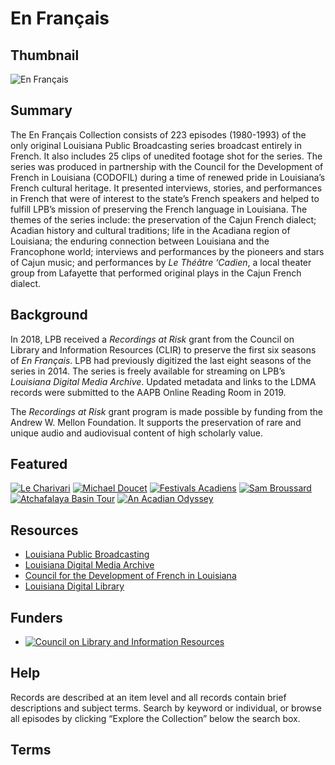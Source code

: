 # En Français

## Thumbnail

![En Français](https://s3.amazonaws.com/americanarchive.org/special-collections/enfrancais.jpg "En Français")

## Summary

The En Français Collection consists of 223 episodes (1980-1993) of the only original Louisiana Public Broadcasting series broadcast entirely in French.  It also includes 25 clips of unedited footage shot for the series. The series was produced in partnership with the Council for the Development of French in Louisiana (CODOFIL) during a time of renewed pride in Louisiana’s French cultural heritage.  It presented interviews, stories, and performances in French that were of interest to the state’s French speakers and helped to fulfill LPB’s mission of preserving the French language in Louisiana.  The themes of the series include: the preservation of the Cajun French dialect; Acadian history and cultural traditions; life in the Acadiana region of Louisiana; the enduring connection between Louisiana and the Francophone world; interviews and performances by the pioneers and stars of Cajun music; and performances by <em>Le Théâtre ‘Cadien</em>, a local theater group from Lafayette that performed original plays in the Cajun French dialect.


## Background

In 2018, LPB received a <em>Recordings at Risk</em> grant from the Council on Library and Information Resources (CLIR) to preserve the first six seasons of <em>En Français</em>.  LPB had previously digitized the last eight seasons of the series in 2014.  The series is freely available for streaming on LPB’s <em>Louisiana Digital Media Archive</em>.  Updated metadata and links to the LDMA records were submitted to the AAPB Online Reading Room in 2019.  

The <em>Recordings at Risk</em> grant program is made possible by funding from the Andrew W. Mellon Foundation.  It supports the preservation of rare and unique audio and audiovisual content of high scholarly value.

## Featured

[![Le Charivari](https://s3.amazonaws.com/americanarchive.org/thumbnail/cpb-aacip_17-01bk4bz8.jpg)](/catalog/cpb-aacip_17-01bk4bz8)
[![Michael Doucet](https://s3.amazonaws.com/americanarchive.org/thumbnail/cpb-aacip_17-83kwjb46.jpg)](/catalog/cpb-aacip_17-83kwjb46)
[![Festivals Acadiens](https://s3.amazonaws.com/americanarchive.org/thumbnail/cpb-aacip_17-440rztqd.jpg)](/catalog/cpb-aacip_17-440rztqd)
[![Sam Broussard](https://s3.amazonaws.com/americanarchive.org/thumbnail/cpb-aacip_17-580k7bmr.jpg)](/catalog/cpb-aacip_17-580k7bmr)
[![Atchafalaya Basin Tour](https://s3.amazonaws.com/americanarchive.org/thumbnail/cpb-aacip_17-78gf2t9z.jpg)](/catalog/cpb-aacip_17-78gf2t9z)
[![An Acadian Odyssey](https://s3.amazonaws.com/americanarchive.org/thumbnail/cpb-aacip_17-4302w3m3.jpg)](/catalog/cpb-aacip_17-4302w3m3)

## Resources

- [Louisiana Public Broadcasting](https://www.lpb.org/)
- [Louisiana Digital Media Archive](http://ladigitalmedia.org/)
- [Council for the Development of French in Louisiana](https://www.crt.state.la.us/cultural-development/codofil/index) 
- [Louisiana Digital Library](http://louisianadigitallibrary.org/)

## Funders
- [![Council on Library and Information Resources](https://s3.amazonaws.com/americanarchive.org/org-logos/clir_logo.png "CLIR Logo")](https://www.clir.org/)

## Help
Records are described at an item level and all records contain brief descriptions and subject terms. Search by keyword or individual, or browse all episodes by clicking “Explore the Collection” below the search box. 

## Terms
